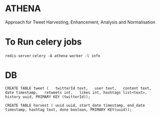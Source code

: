 # ATHENA
Approach for Tweet Harvesting, Enhancement, Analysis and Normalisation

# To Run celery jobs

```redis-server```
```celery -A athena worker -l info```

# DB

```CREATE TABLE tweet (   twitterId text,   user text,   content text,   date timestamp,   retweets int,   likes int, hashtags list<text>, history uuid, PRIMARY KEY (twitterId));```

```CREATE TABLE harvest ( uuid uuid, start_date timestamp, end_date timestamp, hashtag text, done boolean, PRIMARY KEY(uuid));```
